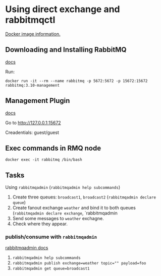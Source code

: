# Using direct exchange and rabbitmqctl

[Docker image information.](https://hub.docker.com/_/rabbitmq/)

## Downloading and Installing RabbitMQ
[docs](https://www.rabbitmq.com/download.html)

Run:
```
docker run -it --rm --name rabbitmq -p 5672:5672 -p 15672:15672 rabbitmq:3.10-management
```

## Management Plugin
[docs](https://www.rabbitmq.com/management.html)

Go to http://127.0.0.1:15672

Creadentials: guest/guest

## Exec commands in RMQ node
```
docker exec -it rabbitmq /bin/bash
```

## Tasks
Using `rabbitmqadmin` (`rabbitmqadmin help subcommands`)

1. Create three queues: `broadcast1`, `broadcast2` (`rabbitmqadmin declare queue`)
1. Create fanout exchange `weather` and bind it  to both queues (`rabbitmqadmin declare exchange`, `rabbitmqadmin 
1. Send some messages to `weather` exchagne.
1. Check where they appear.


### publish/consume with `rabbitmqadmin`
[rabbitmqadmin docs](https://www.rabbitmq.com/management-cli.html)

1. `rabbitmqadmin help subcommands`
1. `rabbitmqadmin publish exchange=weather topic="" payload=foo`
1. `rabbitmqadmin get queue=broadcast1`

